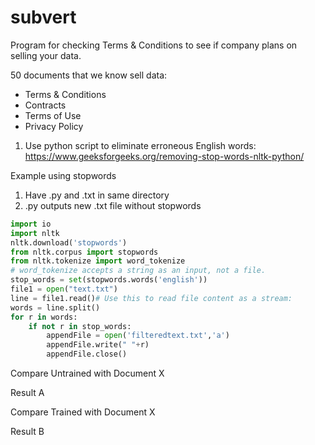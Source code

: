 # subvert
Program for checking Terms &amp; Conditions to see if company plans on selling your data.

50 documents that we know sell data:

- Terms & Conditions
- Contracts
- Terms of Use
- Privacy Policy

1. Use python script to eliminate erroneous English words:
https://www.geeksforgeeks.org/removing-stop-words-nltk-python/

Example using stopwords

1. Have .py and .txt in same directory
2. .py outputs new .txt file without stopwords

```Python
import io 
import nltk
nltk.download('stopwords')
from nltk.corpus import stopwords 
from nltk.tokenize import word_tokenize 
# word_tokenize accepts a string as an input, not a file. 
stop_words = set(stopwords.words('english')) 
file1 = open("text.txt") 
line = file1.read()# Use this to read file content as a stream: 
words = line.split() 
for r in words: 
    if not r in stop_words: 
        appendFile = open('filteredtext.txt','a') 
        appendFile.write(" "+r) 
        appendFile.close()
```

Compare Untrained with Document X

Result A

Compare Trained with Document X

Result B

